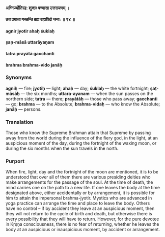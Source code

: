 #### अग्निर्ज्योतिरह: शुक्लः षण्मासा उत्तरायणम् ।
#### तत्र प्रयाता गच्छन्ति ब्रह्म ब्रह्मविदो जना: ॥ २४ ॥

#### agnir jyotir ahaḥ śuklaḥ
#### ṣaṇ-māsā uttarāyaṇam
#### tatra prayātā gacchanti
#### brahma brahma-vido janāḥ

### Synonyms

**agniḥ** — fire; **jyotiḥ** — light; **ahaḥ** — day; **śuklaḥ** — the white fortnight; **ṣaṭ**-**māsāḥ** — the six months; **uttara**-**ayanam** — when the sun passes on the northern side; **tatra** — there; **prayātāḥ** — those who pass away; **gacchanti** — go; **brahma** — to the Absolute; **brahma**-**vidaḥ** — who know the Absolute; **janāḥ** — persons.

### Translation

Those who know the Supreme Brahman attain that Supreme by passing away from the world during the influence of the fiery god, in the light, at an auspicious moment of the day, during the fortnight of the waxing moon, or during the six months when the sun travels in the north.

### Purport

When fire, light, day and the fortnight of the moon are mentioned, it is to be understood that over all of them there are various presiding deities who make arrangements for the passage of the soul. At the time of death, the mind carries one on the path to a new life. If one leaves the body at the time designated above, either accidentally or by arrangement, it is possible for him to attain the impersonal brahma-jyotir. Mystics who are advanced in yoga practice can arrange the time and place to leave the body. Others have no control – if by accident they leave at an auspicious moment, then they will not return to the cycle of birth and death, but otherwise there is every possibility that they will have to return. However, for the pure devotee in Kṛṣṇa consciousness, there is no fear of returning, whether he leaves the body at an auspicious or inauspicious moment, by accident or arrangement.